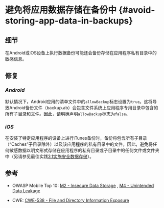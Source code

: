 # 避免将应用数据存储在备份中 {#avoid-storing-app-data-in-backups}

## 细节

在Android或iOS设备上执行数据备份可能还会备份存储在应用程序私有目录中的敏感信息。

## 修复

### _Android_

默认情况下，Android应用的清单文件中的`allowBackup`标志设置为`true`。这将导致Android备份文件（backup.ab）会包含文件系统上应用程序专用目录中包含的所有子目录和文件。因此，请明确声明`allowBackup`标志为`false`。

### _iOS_

在安装了特定应用程序的设备上进行iTunes备份时，备份将包含所有子目录（“Caches”子目录除外）以及该应用程序的私有目录中的文件。因此，避免将任何敏感数据以明文形式存储在应用程序的私有目录或子目录中的任何文件或文件夹中（另请参见最佳实践[3.1实施安全数据存储](/handling-sensitive-data/3.1.-implement-secure-data-storage.md)）。

## 参考

* OWASP Mobile Top 10: [M2 - Insecure Data Storage](https://www.owasp.org/index.php/Mobile_Top_10_2014-M2) , [M4 - Unintended Data Leakage](https://www.owasp.org/index.php/Mobile_Top_10_2014-M4)

* CWE: [CWE-538 - File and Directory Information Exposure](https://cwe.mitre.org/data/definitions/538.html)



